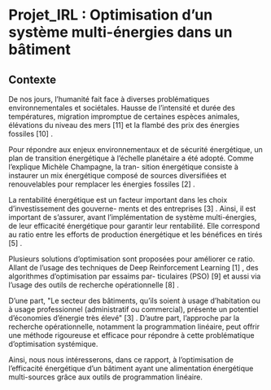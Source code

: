 # Projet_IRL : Optimisation d’un système multi-énergies dans un bâtiment

## Contexte

De nos jours, l’humanité fait face à diverses problématiques environnementales et sociétales.
Hausse de l’intensité et durée des températures, migration impromptue de certaines espèces
animales, élévations du niveau des mers [11] et la flambé des prix des énergies fossiles [10] .


Pour répondre aux enjeux environnementaux et de sécurité énergétique, un plan de transition
énergétique à l’échelle planétaire a été adopté. Comme l’explique Michèle Champagne, la tran-
sition énergétique consiste à instaurer un mix énergétique composé de sources diversifiées et
renouvelables pour remplacer les énergies fossiles [2] .


La rentabilité énergétique est un facteur important dans les choix d’investissement des gouverne-
ments et des entreprises [3] . Ainsi, il est important de s’assurer, avant l’implémentation de système
multi-énergies, de leur efficacité énergétique pour garantir leur rentabilité. Elle correspond au
ratio entre les efforts de production énergétique et les bénéfices en tirés [5] .


Plusieurs solutions d’optimisation sont proposées pour améliorer ce ratio. Allant de l’usage des
techniques de Deep Reinforcement Learning [1] , des algorithmes d’optimisation par essaims par-
ticulaires (PSO) [9] et aussi via l’usage des outils de recherche opérationnelle [8] .


D’une part, "Le secteur des bâtiments, qu’ils soient à usage d’habitation ou à usage professionnel
(administratif ou commercial), présente un potentiel d’économies d’énergie très élevé" [3] . D’autre
part, l’approche par la recherche opérationnelle, notamment la programmation linéaire, peut
offrir une méthode rigoureuse et efficace pour répondre à cette problématique d’optimisation
systémique.


Ainsi, nous nous intéresserons, dans ce rapport, à l’optimisation de l’efficacité énergétique d’un
bâtiment ayant une alimentation énergétique multi-sources grâce aux outils de programmation
linéaire.
